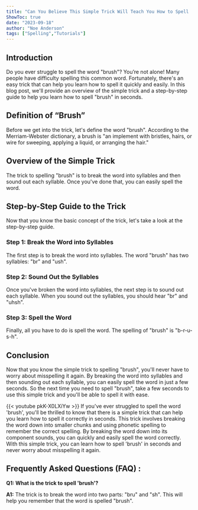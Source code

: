 ```yaml
---
title: "Can You Believe This Simple Trick Will Teach You How to Spell 'Brush' in Seconds!"
ShowToc: true 
date: "2023-09-18"
author: "Noe Anderson" 
tags: ["Spelling","Tutorials"]
---
```

## Introduction

Do you ever struggle to spell the word "brush"? You’re not alone! Many people have difficulty spelling this common word. Fortunately, there's an easy trick that can help you learn how to spell it quickly and easily. In this blog post, we'll provide an overview of the simple trick and a step-by-step guide to help you learn how to spell "brush" in seconds.

## Definition of “Brush”

Before we get into the trick, let's define the word "brush". According to the Merriam-Webster dictionary, a brush is "an implement with bristles, hairs, or wire for sweeping, applying a liquid, or arranging the hair."

## Overview of the Simple Trick

The trick to spelling "brush" is to break the word into syllables and then sound out each syllable. Once you've done that, you can easily spell the word.

## Step-by-Step Guide to the Trick

Now that you know the basic concept of the trick, let's take a look at the step-by-step guide.

### Step 1: Break the Word into Syllables

The first step is to break the word into syllables. The word "brush" has two syllables: "br" and "ush".

### Step 2: Sound Out the Syllables

Once you've broken the word into syllables, the next step is to sound out each syllable. When you sound out the syllables, you should hear "br" and "uhsh".

### Step 3: Spell the Word

Finally, all you have to do is spell the word. The spelling of "brush" is "b-r-u-s-h".

## Conclusion

Now that you know the simple trick to spelling "brush", you'll never have to worry about misspelling it again. By breaking the word into syllables and then sounding out each syllable, you can easily spell the word in just a few seconds. So the next time you need to spell "brush", take a few seconds to use this simple trick and you'll be able to spell it with ease.

{{< youtube pkK-X0LXiYw >}} 
If you've ever struggled to spell the word 'brush', you'll be thrilled to know that there is a simple trick that can help you learn how to spell it correctly in seconds. This trick involves breaking the word down into smaller chunks and using phonetic spelling to remember the correct spelling. By breaking the word down into its component sounds, you can quickly and easily spell the word correctly. With this simple trick, you can learn how to spell 'brush' in seconds and never worry about misspelling it again.

## Frequently Asked Questions (FAQ) :
**Q1: What is the trick to spell 'brush'?**

**A1:** The trick is to break the word into two parts: "bru" and "sh". This will help you remember that the word is spelled "brush".





